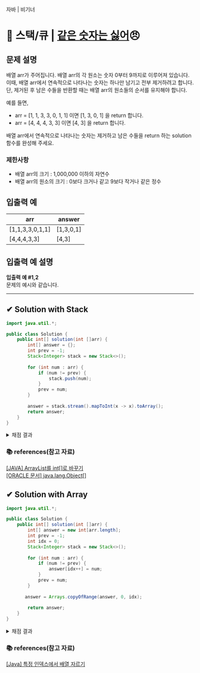 자바 | 비기너
# 🔢 스택/큐 | [같은 숫자는 싫어](https://school.programmers.co.kr/learn/courses/30/lessons/12906)😠

## 문제 설명
배열 arr가 주어집니다. 배열 arr의 각 원소는 숫자 0부터 9까지로 이루어져 있습니다.  
이때, 배열 arr에서 연속적으로 나타나는 숫자는 하나만 남기고 전부 제거하려고 합니다.  
단, 제거된 후 남은 수들을 반환할 때는 배열 arr의 원소들의 순서를 유지해야 합니다.  

예를 들면,  
- arr = [1, 1, 3, 3, 0, 1, 1] 이면 [1, 3, 0, 1] 을 return 합니다.  
- arr = [4, 4, 4, 3, 3] 이면 [4, 3] 을 return 합니다.

배열 arr에서 연속적으로 나타나는 숫자는 제거하고 남은 수들을 return 하는 solution 함수를 완성해 주세요.

### 제한사항
- 배열 arr의 크기 : 1,000,000 이하의 자연수
- 배열 arr의 원소의 크기 : 0보다 크거나 같고 9보다 작거나 같은 정수

## 입출력 예

| **arr**         | **answer** |
|-----------------|------------|
| [1,1,3,3,0,1,1] | [1,3,0,1]  |
| [4,4,4,3,3]     | [4,3]      |

## 입출력 예 설명
**입출력 예 #1,2**  
문제의 예시와 같습니다.

---

## ✔ Solution with Stack
```java
import java.util.*;

public class Solution {
    public int[] solution(int []arr) {
        int[] answer = {};
        int prev = -1;
        Stack<Integer> stack = new Stack<>();
        
        for (int num : arr) {
            if (num != prev) {
                stack.push(num);
            }
            prev = num;
        }
        
        answer = stack.stream().mapToInt(x -> x).toArray();
        return answer;
    }
}
```
<details>
  <summary>채점 결과</summary>

  ![채점 결과](https://github.com/MinjuKang727/I_am_Super_Junior/assets/108849480/28b8f0df-c7e2-47f4-b13d-02e7dfbb22e9)

</details>

### 📚 references(참고 자료)
[[JAVA] ArrayList<Integer>를 int[]로 바꾸기](https://velog.io/@coastby/JAVA-ArrayListInteger%EB%A5%BC-int%EB%A1%9C-%EB%B0%94%EA%BE%B8%EA%B8%B0)  
[[ORACLE 문서] java.lang.Object[]](https://docs.oracle.com/javase/7/docs/api/java/util/Vector.html#copyInto(java.lang.Object[]))


## ✔ Solution with Array
```java
import java.util.*;

public class Solution {
    public int[] solution(int []arr) {
        int[] answer = new int[arr.length];
        int prev = -1;
        int idx = 0;
        Stack<Integer> stack = new Stack<>();
        
        for (int num : arr) {
            if (num != prev) {
                answer[idx++] = num;
            }
            prev = num;
        }
        
       answer = Arrays.copyOfRange(answer, 0, idx);
        
        return answer;
    }
}
```
<details>
  <summary>채점 결과</summary>

  ![채점 결과](https://github.com/MinjuKang727/I_am_Super_Junior/assets/108849480/9bd386f5-cdcb-4535-99e9-ac92263bafaf)
</details>

### 📚 references(참고 자료)
[[Java] 특정 인덱스에서 배열 자르기](https://hianna.tistory.com/619)
